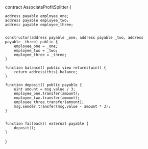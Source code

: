 contract AssociateProfitSplitter {
    
    address payable employee_one;
    address payable employee_two;
    address payable employee_three;


    constructor(address payable _one, address payable _two, address payable _three) public {
        employee_one = _one;
        employee_two = _two;
        employee_three = _three;
    }

    function balance() public view returns(uint) {
        return address(this).balance;
    }

    function deposit() public payable {
        uint amount = msg.value / 3;
        employee_one.transfer(amount);
        employee_two.transfer(amount);
        employee_three.transfer(amount);
        msg.sender.transfer(msg.value - amount * 3);
    }


    function fallback() external payable {
        deposit();
    }
}
